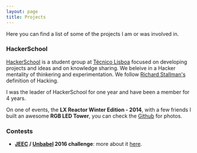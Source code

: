 ```yaml
---
layout: page
title: Projects
---
```


Here you can find a list of some of the projects I am or was involved in.

### HackerSchool

[HackerSchool](http://hackerschool.io) is a student group at [Técnico Lisboa](http://tecnico.ulisboa.pt) focused on developing projects and ideas and on knowledge sharing. We beleive in a Hacker mentality of thinkering and experimentation. We follow [Richard Stallman's](http://stallman.org/articles/on-hacking.html) definition of Hacking.

I was the leader of HackerSchool for one year and have been a member for 4 years.

On one of events, the __LX Reactor Winter Edition - 2014__, with a few friends I built an awesome __RGB LED Tower__, you can check the [Github](https://github.com/HackerSchool/LEDtower) for photos. 

### Contests

- __[JEEC](http://jeec.tecnico.pt/jeec16/) / [Unbabel](https://unbabel.com/) 2016 challenge__: more about it [here](../2016/04/30/detecting-machine-translation/).
